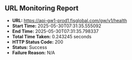 ## URL Monitoring Report

- **URL:** https://api-gw1-prod1.fisglobal.com/gw/v1/health
- **Start Time:** 2025-05-30T07:31:35.555092
- **End Time:** 2025-05-30T07:31:35.798337
- **Total Time Taken:** 0.243245 seconds
- **HTTP Status Code:** 200
- **Status:** Success
- **Failure Reason:** N/A
